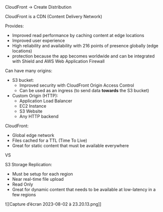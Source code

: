 
CloudFront -> Create Distribution

CloudFront is a CDN (Content Delivery Network)

Provides:
- Improved read performance by caching content at edge locations
- Improved user experience
- High reliability and availability with 216 points of presence globally (edge locations)
-  protection because the app becomes worldwide and can be integrated with Shield and AWS Web Application Firewall

Can have many origins:
- S3 bucket:
	- Improved security with CloudFront Origin Access Control
	- Can be used as an ingress (to send data **towards** the S3 bucket)
- Custom Origin (HTTP):
	- Application Load Balancer
	- EC2 Instance
	- S3 Website
	- Any HTTP backend

CloudFront:
- Global edge network
- Files cached for a TTL (Time To Live)
- Great for static content that must be available everywhere

VS

S3 Storage Replication:
- Must be setup for each region
- Near real-time file upload
- Read Only
- Great for dynamic content that needs to be available at low-latency in a few regions
  
![[Capture d’écran 2023-08-02 à 23.20.13.png]]